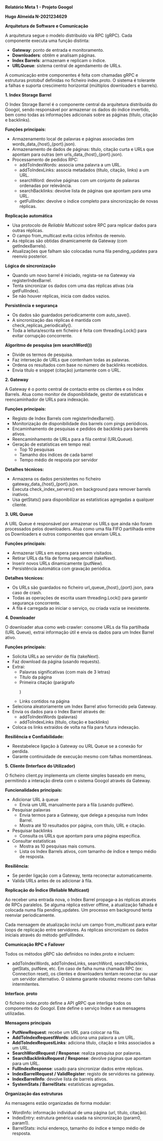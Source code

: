 ﻿**Relatório Meta 1 - Projeto Googol**

**Hugo Almeida N-2021234629**

**Arquitetura de Software e Comunicação**

A arquitetura segue o modelo distribuído via RPC (gRPC). Cada componente executa uma função distinta:

- **Gateway**: ponto de entrada e monitoramento.
- **Downloaders**: obtêm e analisam páginas.
- **Index Barrels**: armazenam e replicam o índice.
- **URLQueue**: sistema central de agendamento de URLs.

A comunicação entre componentes é feita com chamadas gRPC e estruturas protobuf definidas no ficheiro index.proto. O sistema é tolerante a falhas e suporta crescimento horizontal (múltiplos downloaders e barrels).

**1. Index Storage Barrel**

O Index Storage Barrel é o componente central da arquitetura distribuída do Googol, sendo responsável por armazenar os dados do índice invertido, bem como todas as informações adicionais sobre as páginas (título, citação e backlinks).

**Funções principais:**

- Armazenamento local de palavras e páginas associadas (em words_data\_{host}\_{port}.json).
- Armazenamento de dados de páginas: título, citação curta e URLs que apontam para outras (em urls_data\_{host}\_{port}.json).
- Processamento de pedidos RPC:
  - addToIndexWords: associa uma palavra a um URL.
  - addToIndexLinks: associa metadados (título, citação, links) a um URL.
  - searchWord: devolve páginas com um conjunto de palavras ordenadas por relevância.
  - searchBacklinks: devolve lista de páginas que apontam para uma URL.
  - getFullIndex: devolve o índice completo para sincronização de novas réplicas.

**Replicação automática**

- Usa protocolo de _Reliable Multicast_ sobre RPC para replicar dados para outras réplicas.
- O campo from_multicast evita ciclos infinitos de reenvio.
- As réplicas são obtidas dinamicamente da Gateway (com getIndexBarrels).
- Atualizações que falham são colocadas numa fila pending_updates para reenvio posterior.

**Lógica de sincronização**

- Quando um novo barrel é iniciado, regista-se na Gateway via registerIndexBarrel.
- Tenta sincronizar os dados com uma das réplicas ativas (via getFullIndex).
- Se não houver réplicas, inicia com dados vazios.

**Persistência e segurança**

- Os dados são guardados periodicamente com auto_save().
- A sincronização das réplicas é mantida com check_replicas_periodically().
- Toda a leitura/escrita em ficheiro é feita com threading.Lock() para evitar corrupção concorrente.

**Algoritmo de pesquisa (em searchWord())**

- Divide os termos de pesquisa.
- Faz interseção de URLs que contenham todas as palavras.
- Ordena os resultados com base no número de backlinks recebidos.
- Envia título e snippet (citação) juntamente com o URL.

**2. Gateway**

A Gateway é o ponto central de contacto entre os clientes e os Index Barrels. Atua como monitor de disponibilidade, gestor de estatísticas e reencaminhador de URLs para indexação.

**Funções principais:**

- Registo de Index Barrels com registerIndexBarrel().
- Monitorização de disponibilidade dos barrels com pings periódicos.
- Encaminhamento de pesquisas e pedidos de backlinks para barrels ativos.
- Reencaminhamento de URLs para a fila central (URLQueue).
- Geração de estatísticas em tempo real:
  - Top 10 pesquisas
  - Tamanho dos índices de cada barrel
  - Tempo médio de resposta por servidor

**Detalhes técnicos:**

- Armazena os dados persistentes no ficheiro gateway_data\_{host}\_{port}.json.
- Executa check_index_servers() em background para remover barrels inativos.
- Usa getStats() para disponibilizar as estatísticas agregadas a qualquer cliente.

**3. URL Queue**

A URL Queue é responsável por armazenar os URLs que ainda não foram processados pelos downloaders. Atua como uma fila FIFO partilhada entre os Downloaders e outros componentes que enviam URLs.

**Funções principais:**

- Armazenar URLs em espera para serem visitados.
- Retirar URLs da fila de forma sequencial (takeNext).
- Inserir novos URLs dinamicamente (putNew).
- Persistência automática com gravação periódica.

**Detalhes técnicos:**

- Os URLs são guardados no ficheiro url_queue\_{host}\_{port}.json, para caso de crash.
- Todas as operações de escrita usam threading.Lock() para garantir segurança concorrente.
- A fila é carregada ao iniciar o serviço, ou criada vazia se inexistente.

**4. Downloader**

O downloader atua como web crawler: consome URLs da fila partilhada (URL Queue), extrai informação útil e envia os dados para um Index Barrel ativo.

**Funções principais:**

- Solicita URLs ao servidor de fila (takeNext).
- Faz download da página (usando requests).
- Extrai:
  - Palavras significativas (com mais de 3 letras)
  - Título da página
  - Primeira citação (parágrafo <p>)
  - Links contidos na página
- Seleciona aleatoriamente um Index Barrel ativo fornecido pela Gateway.
- Envia os dados para o Index Barrel através de:
  - addToIndexWords (palavras)
  - addToIndexLinks (título, citação e backlinks)
- Coloca os links extraídos de volta na fila para futura indexação.

**Resiliência e Confiabilidade:**

- Reestabelece ligação à Gateway ou URL Queue se a conexão for perdida.
- Garante continuidade de execução mesmo com falhas momentâneas.

**5. Cliente (Interface do Utilizador)**

O ficheiro client.py implementa um cliente simples baseado em menu, permitindo a interação direta com o sistema Googol através da Gateway.

**Funcionalidades principais:**

- Adicionar URL à queue
  - Envia um URL manualmente para a fila (usando putNew).
- Pesquisar palavras
  - Envia termos para a Gateway, que delega a pesquisa num Index Barrel.
  - Mostra até 10 resultados por página, com título, URL e citação.
- Pesquisar backlinks
  - Consulta os URLs que apontam para uma página específica.
- Consultar estatísticas
  - Mostra as 10 pesquisas mais comuns.
  - Lista os Index Barrels ativos, com tamanho de índice e tempo médio de resposta.

**Resiliência:**

- Se perder ligação com a Gateway, tenta reconectar automaticamente.
- Valida URLs antes de os adicionar à fila.

**Replicação do Índice (Reliable Multicast)**

Ao receber uma entrada nova, o Index Barrel propaga-a às réplicas através de RPCs paralelos. Se alguma réplica estiver offline, a atualização falhada é colocada numa fila pending_updates. Um processo em background tenta reenviar periodicamente.

Cada mensagem de atualização inclui um campo from_multicast para evitar loops de replicação entre servidores. As réplicas sincronizam os dados iniciais através do método getFullIndex.

**Comunicação RPC e Failover**

Todos os métodos gRPC são definidos no index.proto e incluem:

- addToIndexWords, addToIndexLinks, searchWord, searchBacklinks, getStats, putNew, etc.
  Em caso de falha numa chamada RPC (ex: Connection reset), os clientes e downloaders tentam reconectar ou usar um servidor alternativo. O sistema garante robustez mesmo com falhas intermitentes.

**Interface. proto**

O ficheiro index.proto define a API gRPC que interliga todos os componentes do Googol. Este define o serviço Index e as mensagens utilizadas.

**Mensagens principais**

- **PutNewRequest**: recebe um URL para colocar na fila.
- **AddToIndexRequestWords**: adiciona uma palavra a um URL.
- **AddToIndexRequestLinks**: adiciona título, citação e links associados a um URL.
- **SearchWordRequest / Response**: realiza pesquisa por palavras.
- **SearchBacklinksRequest / Response**: devolve páginas que apontam para um URL.
- **FullIndexResponse**: usado para sincronizar dados entre réplicas.
- **IndexBarrelRequest / ValidRegister**: registo de servidores na gateway.
- **IndexBarrelInfo**: devolve lista de barrels ativos.
- **SystemStats / BarrelStats**: estatísticas agregadas.

**Organização das estruturas**

As mensagens estão organizadas de forma modular:

- WordInfo: informação individual de uma página (url, título, citação).
- IndexEntry: estrutura genérica usada na sincronização (param0, param1).
- BarrelStats: inclui endereço, tamanho do índice e tempo médio de resposta.
